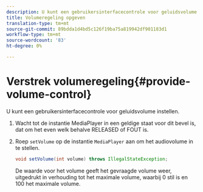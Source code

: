 ```yaml
---
description: U kunt een gebruikersinterfacecontrole voor geluidsvolume instellen.
title: Volumeregeling opgeven
translation-type: tm+mt
source-git-commit: 89bdda1d4bd5c126f19ba75a819942df901183d1
workflow-type: tm+mt
source-wordcount: '83'
ht-degree: 0%

---
```



# Verstrek volumeregeling{#provide-volume-control}

U kunt een gebruikersinterfacecontrole voor geluidsvolume instellen.

1. Wacht tot de instantie MediaPlayer in een geldige staat voor dit bevel is, dat om het even welk behalve RELEASED of FOUT is.
1. Roep `setVolume` op de instantie `MediaPlayer` aan om het audiovolume in te stellen.

   ```java
   void setVolume(int volume) throws IllegalStateException;
   ```

   De waarde voor het volume geeft het gevraagde volume weer, uitgedrukt in verhouding tot het maximale volume, waarbij 0 stil is en 100 het maximale volume.

